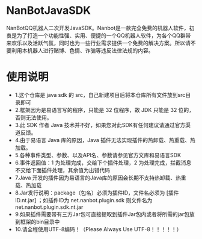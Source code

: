 # NanBotJavaSDK
NanBotQQ机器人二次开发JavaSDK。Nanbot是一款完全免费的机器人软件，初衷是为了打造一个功能性强、实用、便捷的一个QQ机器人软件，为各个QQ群带来欢乐以及活跃气氛，同时也为一些行业需求提供一个免费的解决方案。所以请不要利用本机器人进行赌博、色情、诈骗等违反法律法规的内容。
# 使用说明
+ 1.这个仓库是 java sdk 的 src，自己新建项目后将本仓库所有文件放到src目录即可
+ 2.框架因为是易语言写的程序，只能是 32 位程序，故 JDK 只能是 32 位的，否则无法使用。
+ 3.此 SDK 作者 Java 技术并不好，如果您对此SDK有任何建议请通过官方渠道反馈。
+ 4.由于易语言 Java 库的原因，Java 插件无法实现插件的热卸载、热重载、热加载。
+ 5.各种事件类型、参数、以及API名、参数请参见官方文库和易语言SDK
+ 6.事件返回值：1 为处理完成，交给下个插件处理，2 为处理完成，拦截消息不交给下面插件处理，其余值为出错代码
+ 7.Java 开发的插件因为易语言的Java库的原因会长期不支持热卸载、热重载、热加载
+ 8.Jar发行说明：package（包名）必须为插件ID，文件名必须为 [插件ID.nt.jar] ；如插件ID为 net.nanbot.plugin.sdk 则文件名为 net.nanbot.plugin.sdk.nt.jar
+ 9.如果插件需要带有三方Jar包可直接提取到插件Jar包内或者将所需的jar包放到框架的bin目录中
+ 10.请全程使用UTF-8编码！（Please Always Use UTF-8！！！！！）
